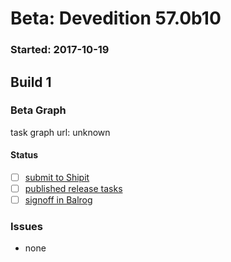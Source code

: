 # Beta: Devedition 57.0b10

### Started: 2017-10-19

## Build 1

### Beta Graph

task graph url: unknown


#### Status
- [ ] [submit to Shipit](https://wiki.mozilla.org/Release:Release_Automation_on_Mercurial:Starting_a_Release#Submit_to_Ship_It)
- [ ] [published release tasks](../how-tos/relpro.md#4-publish-release)
- [ ] [signoff in Balrog](../how-tos/relpro.md#3-signoffs)

### Issues
- none
